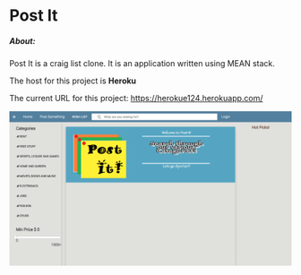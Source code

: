<h1>Post It </h1>

<h5> About: </h5>

<p>
Post It is a craig list clone. It is an application written using MEAN stack.
  
The host for this project is <b>Heroku </b>

The current URL for this project: <a href ="https://herokue124.herokuapp.com/"> https://herokue124.herokuapp.com/ </a>
</p>

<img src="home.png">
